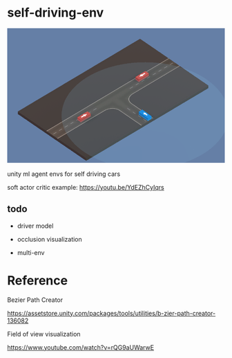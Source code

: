 # self-driving-env
![env](env.PNG)

unity ml agent envs for self driving cars

soft actor critic example: https://youtu.be/YdEZhCyIqrs



## todo

- driver model
- occlusion visualization

- multi-env



# Reference

Bezier Path Creator

https://assetstore.unity.com/packages/tools/utilities/b-zier-path-creator-136082



Field of view visualization

https://www.youtube.com/watch?v=rQG9aUWarwE